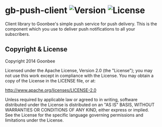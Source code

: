 # gb-push-client ![Version](https://img.shields.io/npm/v/gb-push-client.svg?style=flat)&nbsp;![License](https://img.shields.io/badge/license-Apache_2-green.svg?style=flat)

Client library to Goonbee's simple push service for push delivery. This is the component which you use to deliver push notifications to all your subscribers.


Copyright & License
------------

Copyright 2014 Goonbee

Licensed under the Apache License, Version 2.0 (the "License"); you may not use this work except in compliance with the License. You may obtain a copy of the License in the LICENSE file, or at:

http://www.apache.org/licenses/LICENSE-2.0

Unless required by applicable law or agreed to in writing, software distributed under the License is distributed on an "AS IS" BASIS, WITHOUT WARRANTIES OR CONDITIONS OF ANY KIND, either express or implied. See the License for the specific language governing permissions and limitations under the License.
